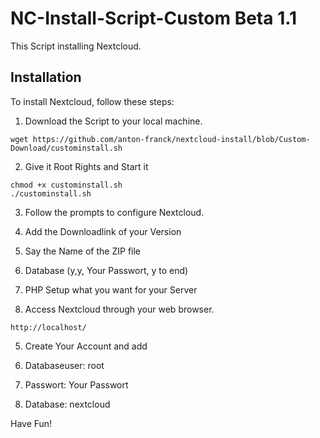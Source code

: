 # NC-Install-Script-Custom Beta  1.1

This Script installing Nextcloud.

## Installation

To install Nextcloud, follow these steps:

1. Download the Script to your local machine.
```shell
wget https://github.com/anton-franck/nextcloud-install/blob/Custom-Download/custominstall.sh
```

2. Give it Root Rights and Start it
```shell
chmod +x custominstall.sh
./custominstall.sh
```

3. Follow the prompts to configure Nextcloud.

1. Add the Downloadlink of your Version
2. Say the Name of the ZIP file
3. Database (y,y, Your Passwort, y to end)
4. PHP Setup what you want for your Server


4. Access Nextcloud through your web browser.
```plaintext
http://localhost/
```
5. Create Your Account and add

1. Databaseuser: root
2. Passwort: Your Passwort
3. Database: nextcloud

Have Fun!
